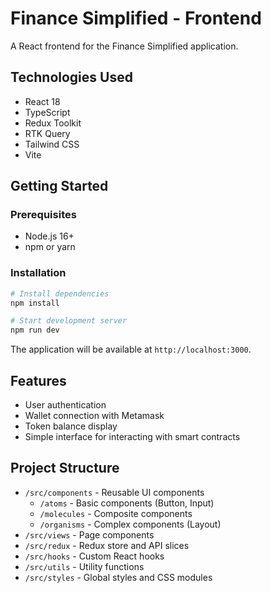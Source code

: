 # Finance Simplified - Frontend

A React frontend for the Finance Simplified application.

## Technologies Used

- React 18
- TypeScript
- Redux Toolkit
- RTK Query
- Tailwind CSS
- Vite

## Getting Started

### Prerequisites

- Node.js 16+
- npm or yarn

### Installation

```bash
# Install dependencies
npm install

# Start development server
npm run dev
```

The application will be available at `http://localhost:3000`.

## Features

- User authentication
- Wallet connection with Metamask
- Token balance display
- Simple interface for interacting with smart contracts

## Project Structure

- `/src/components` - Reusable UI components
  - `/atoms` - Basic components (Button, Input)
  - `/molecules` - Composite components
  - `/organisms` - Complex components (Layout)
- `/src/views` - Page components
- `/src/redux` - Redux store and API slices
- `/src/hooks` - Custom React hooks
- `/src/utils` - Utility functions
- `/src/styles` - Global styles and CSS modules
